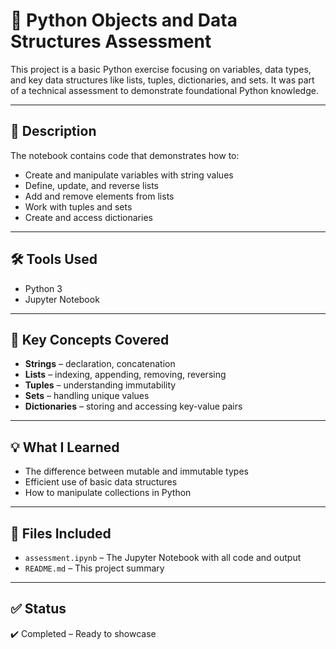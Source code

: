 # 🧠 Python Objects and Data Structures Assessment

This project is a basic Python exercise focusing on variables, data types, and key data structures like lists, tuples, dictionaries, and sets. It was part of a technical assessment to demonstrate foundational Python knowledge.

---

## 📌 Description

The notebook contains code that demonstrates how to:
- Create and manipulate variables with string values
- Define, update, and reverse lists
- Add and remove elements from lists
- Work with tuples and sets
- Create and access dictionaries

---

## 🛠 Tools Used

- Python 3
- Jupyter Notebook

---

## 📂 Key Concepts Covered

- **Strings** – declaration, concatenation
- **Lists** – indexing, appending, removing, reversing
- **Tuples** – understanding immutability
- **Sets** – handling unique values
- **Dictionaries** – storing and accessing key-value pairs

---

## 💡 What I Learned

- The difference between mutable and immutable types
- Efficient use of basic data structures
- How to manipulate collections in Python

---

## 📁 Files Included

- `assessment.ipynb` – The Jupyter Notebook with all code and output
- `README.md` – This project summary

---

## ✅ Status

✔️ Completed – Ready to showcase
